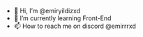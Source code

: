 - 👋 Hi, I’m @emiryildizxd
- 🌱 I’m currently learning Front-End
- 📫 How to reach me on discord @emirrrxd
